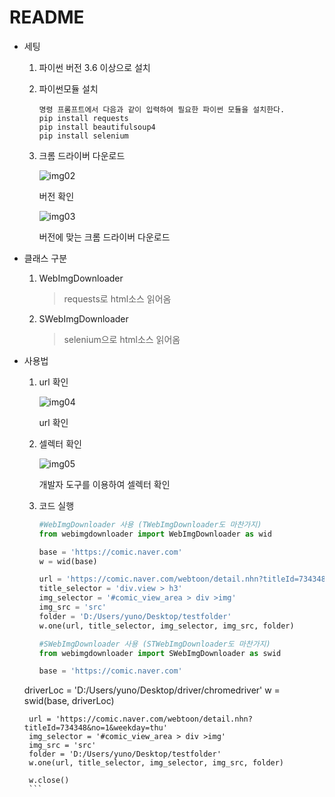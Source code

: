 # README

* 세팅
	1. 파이썬 버전 3.6 이상으로 설치

	2. 파이썬모듈 설치
		```text
		명령 프롬프트에서 다음과 같이 입력하여 필요한 파이썬 모듈을 설치한다.
		pip install requests
		pip install beautifulsoup4
		pip install selenium
		```
		
	3. 크롬 드라이버 다운로드

	   ![img02][link02]

	   [link02]:./img/02.png
	   
	   버전 확인

	   

	   ![img03][link03]

	   [link03]:./img/03.png
	   
	   버전에 맞는 크롬 드라이버 다운로드

* 클래스 구분
	1. WebImgDownloader
		
		> requests로 html소스 읽어옴
	2. SWebImgDownloader
		
		> selenium으로 html소스 읽어옴
	
* 사용법
	1. url 확인

		![img04][link04]
		
		[link04]:./img/04.png
		
		url 확인
		
		
		
	2. 셀렉터 확인
		
		![img05][link05]
		
		[link05]:./img/05.png
		
		개발자 도구를 이용하여 셀렉터 확인
		
		
		
	3. 코드 실행

		```python
		#WebImgDownloader 사용 (TWebImgDownloader도 마찬가지)
	   from webimgdownloader import WebImgDownloader as wid
	   
	   base = 'https://comic.naver.com'
	   w = wid(base)
	   
	   url = 'https://comic.naver.com/webtoon/detail.nhn?titleId=734348&no=1&weekday=thu'
	   title_selector = 'div.view > h3'
	   img_selector = '#comic_view_area > div >img'
	   img_src = 'src'
	   folder = 'D:/Users/yuno/Desktop/testfolder'
	   w.one(url, title_selector, img_selector, img_src, folder)
	   ```
	   ```python
	   #SWebImgDownloader 사용 (STWebImgDownloader도 마찬가지)
	   from webimgdownloader import SWebImgDownloader as swid
	   
	   base = 'https://comic.naver.com'
	driverLoc = 'D:/Users/yuno/Desktop/driver/chromedriver'
	   w = swid(base, driverLoc)
	   
	   url = 'https://comic.naver.com/webtoon/detail.nhn?titleId=734348&no=1&weekday=thu'
	   img_selector = '#comic_view_area > div >img'
	   img_src = 'src'
	   folder = 'D:/Users/yuno/Desktop/testfolder'
	   w.one(url, title_selector, img_selector, img_src, folder)
	   
	   w.close()
	   ```
  
   
  
   
  
   
  
   
  



